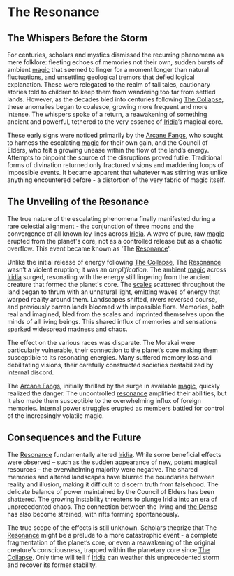 # The Resonance

## The Whispers Before the Storm

For centuries, scholars and mystics dismissed the recurring phenomena as mere folklore: fleeting echoes of memories not their own, sudden bursts of ambient [magic](/structure/mechanic/magic.md) that seemed to linger for a moment longer than natural fluctuations, and unsettling geological tremors that defied logical explanation. These were relegated to the realm of tall tales, cautionary stories told to children to keep them from wandering too far from settled lands. However, as the decades bled into centuries following [The Collapse](/structure/chronological/event/the-collapse.md), these anomalies began to coalesce, growing more frequent and more intense. The whispers spoke of a return, a reawakening of something ancient and powerful, tethered to the very essence of [Iridia](/geography/world/iridia.md)’s magical core.

These early signs were noticed primarily by the [Arcane Fangs](/structure/society/factions/arcane-fangs.md), who sought to harness the escalating [magic](/structure/mechanic/magic.md) for their own gain, and the Council of Elders, who felt a growing unease within the flow of the land’s energy. Attempts to pinpoint the source of the disruptions proved futile. Traditional forms of divination returned only fractured visions and maddening loops of impossible events. It became apparent that whatever was stirring was unlike anything encountered before - a distortion of the very fabric of magic itself.

## The Unveiling of the Resonance

The true nature of the escalating phenomena finally manifested during a rare celestial alignment - the conjunction of three moons and the convergence of all known ley lines across [Iridia](/geography/world/iridia.md). A wave of pure, raw [magic](/structure/mechanic/magic.md) erupted from the planet's core, not as a controlled release but as a chaotic overflow. This event became known as 'The [Resonance](/generated/resonance/resonance.md)'.

Unlike the initial release of energy following [The Collapse](/structure/chronological/event/the-collapse.md), The [Resonance](/generated/resonance/resonance.md) wasn’t a violent eruption; it was an *amplification*. The ambient [magic](/structure/mechanic/magic.md) across [Iridia](/geography/world/iridia.md) surged, resonating with the energy still lingering from the ancient creature that formed the planet's core. The [scales](/geography/landmark/scale.md) scattered throughout the land began to thrum with an unnatural light, emitting waves of energy that warped reality around them. Landscapes shifted, rivers reversed course, and previously barren lands bloomed with impossible flora. Memories, both real and imagined, bled from the scales and imprinted themselves upon the minds of all living beings. This shared influx of memories and sensations sparked widespread madness and chaos.

The effect on the various races was disparate. The Morakai were particularly vulnerable, their connection to the planet’s core making them susceptible to its resonating energies. Many suffered memory loss and debilitating visions, their carefully constructed societies destabilized by internal discord.

The [Arcane Fangs](/structure/society/factions/arcane-fangs.md), initially thrilled by the surge in available [magic](/structure/mechanic/magic.md), quickly realized the danger. The uncontrolled [resonance](/generated/resonance/resonance.md) amplified their abilities, but it also made them susceptible to the overwhelming influx of foreign memories. Internal power struggles erupted as members battled for control of the increasingly volatile magic.

## Consequences and the Future

The [Resonance](/generated/resonance/resonance.md) fundamentally altered [Iridia](/geography/world/iridia.md). While some beneficial effects were observed – such as the sudden appearance of new, potent magical resources – the overwhelming majority were negative. The shared memories and altered landscapes have blurred the boundaries between reality and illusion, making it difficult to discern truth from falsehood. The delicate balance of power maintained by the Council of Elders has been shattered. The growing instability threatens to plunge Iridia into an era of unprecedented chaos. The connection between the living and [the Dense](/generated/the-dense/the-dense.md) has also become strained, with rifts forming spontaneously. 

The true scope of the effects is still unknown. Scholars theorize that The [Resonance](/generated/resonance/resonance.md) might be a prelude to a more catastrophic event - a complete fragmentation of the planet’s core, or even a reawakening of the original creature’s consciousness, trapped within the planetary core since [The Collapse](/structure/chronological/event/the-collapse.md). Only time will tell if [Iridia](/geography/world/iridia.md) can weather this unprecedented storm and recover its former stability.

